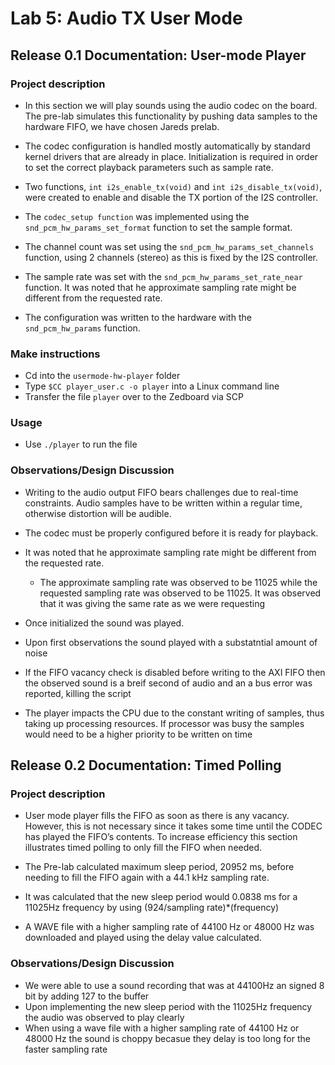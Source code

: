 # Lab 5: Audio TX User Mode



## Release 0.1 Documentation: User-mode Player


### Project description

- In this section we will play sounds using the audio codec on the board. The pre-lab simulates this functionality by pushing data samples to the hardware FIFO, we have chosen Jareds prelab.

- The codec configuration is handled mostly automatically by standard kernel drivers that are already in place. Initialization is required in order to set the correct playback parameters such as sample rate. 
- Two functions, `int i2s_enable_tx(void)` and `int i2s_disable_tx(void)`, were created to enable and disable the TX portion of the I2S controller.
- The `codec_setup function` was implemented using the `snd_pcm_hw_params_set_format` function to set the sample format.
- The channel count was set using the `snd_pcm_hw_params_set_channels` function, using 2 channels (stereo) as this is fixed by the I2S controller.
- The sample rate was set with the `snd_pcm_hw_params_set_rate_near` function. It was noted that he approximate sampling rate might be different from the requested rate.
- The configuration was written to the hardware with the `snd_pcm_hw_params` function.


### Make instructions

- Cd into the `usermode-hw-player` folder
- Type `$CC player_user.c -o player` into a Linux command line
- Transfer the file `player` over to the Zedboard via SCP

### Usage

- Use `./player` to run the file


### Observations/Design Discussion

- Writing to the audio output FIFO bears challenges due to real-time constraints. Audio samples have to be written within a regular time, otherwise distortion will be audible.
- The codec must be properly configured before it is ready for playback.

- It was noted that he approximate sampling rate might be different from the requested rate.
    - The approximate sampling rate was observed to be 11025 while the requested sampling rate was observed to be 11025. It was observed that it was giving the same rate as we were requesting

- Once initialized the sound was played. 
- Upon first observations the sound played with a substatntial amount of noise 
- If the FIFO vacancy check is disabled before writing to the AXI FIFO then the observed sound is a breif second of audio and an a bus error was reported, killing the script
- The player impacts the CPU due to the constant writing of samples, thus taking up processing resources. If processor was busy the samples would need to be a higher priority to be written on time 





## Release 0.2 Documentation: Timed Polling


### Project description

- User mode player fills the FIFO as soon as there is any vacancy. However, this is not necessary since it takes some time until the CODEC has played the FIFO’s contents. To increase efficiency this section illustrates timed polling to only fill the FIFO when needed.

- The Pre-lab calculated maximum sleep period, 20952 ms,  before needing to fill the FIFO again with a 44.1 kHz sampling rate. 
- It was calculated that the new sleep period would 0.0838 ms for a 11025Hz frequency by using (924/sampling rate)*(frequency)
- A WAVE file with a higher sampling rate of 44100 Hz or 48000 Hz was downloaded and played using the delay value calculated.


### Observations/Design Discussion
- We were able to use a sound recording that was at 44100Hz an signed 8 bit by adding 127 to the buffer
- Upon implementing the new sleep period with the 11025Hz frequency the audio was observed to play clearly  
- When using a wave file with a higher sampling rate of 44100 Hz or 48000 Hz the sound is choppy becasue they delay is too long for the faster sampling rate 













